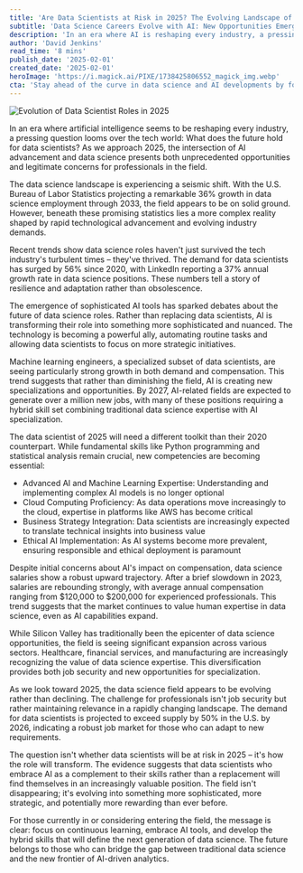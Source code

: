```yaml
---
title: 'Are Data Scientists at Risk in 2025? The Evolving Landscape of Data Science Careers'
subtitle: 'Data Science Careers Evolve with AI: New Opportunities Emerge'
description: 'In an era where AI is reshaping every industry, a pressing question looms: What does the future hold for data scientists? Discover how data science careers are changing with AI advancements and explore emerging opportunities.'
author: 'David Jenkins'
read_time: '8 mins'
publish_date: '2025-02-01'
created_date: '2025-02-01'
heroImage: 'https://i.magick.ai/PIXE/1738425806552_magick_img.webp'
cta: 'Stay ahead of the curve in data science and AI developments by following us on LinkedIn. Join our community of forward-thinking professionals and get exclusive insights into the future of tech: [Magick AI](https://www.linkedin.com/company/magick-ai).'
---
```


![Evolution of Data Scientist Roles in 2025](https://i.magick.ai/PIXE/1738425806555_magick_img.webp)

In an era where artificial intelligence seems to be reshaping every industry, a pressing question looms over the tech world: What does the future hold for data scientists? As we approach 2025, the intersection of AI advancement and data science presents both unprecedented opportunities and legitimate concerns for professionals in the field.

The data science landscape is experiencing a seismic shift. With the U.S. Bureau of Labor Statistics projecting a remarkable 36% growth in data science employment through 2033, the field appears to be on solid ground. However, beneath these promising statistics lies a more complex reality shaped by rapid technological advancement and evolving industry demands.

Recent trends show data science roles haven't just survived the tech industry's turbulent times – they've thrived. The demand for data scientists has surged by 56% since 2020, with LinkedIn reporting a 37% annual growth rate in data science positions. These numbers tell a story of resilience and adaptation rather than obsolescence.

The emergence of sophisticated AI tools has sparked debates about the future of data science roles. Rather than replacing data scientists, AI is transforming their role into something more sophisticated and nuanced. The technology is becoming a powerful ally, automating routine tasks and allowing data scientists to focus on more strategic initiatives.

Machine learning engineers, a specialized subset of data scientists, are seeing particularly strong growth in both demand and compensation. This trend suggests that rather than diminishing the field, AI is creating new specializations and opportunities. By 2027, AI-related fields are expected to generate over a million new jobs, with many of these positions requiring a hybrid skill set combining traditional data science expertise with AI specialization.

The data scientist of 2025 will need a different toolkit than their 2020 counterpart. While fundamental skills like Python programming and statistical analysis remain crucial, new competencies are becoming essential:

- Advanced AI and Machine Learning Expertise: Understanding and implementing complex AI models is no longer optional
- Cloud Computing Proficiency: As data operations move increasingly to the cloud, expertise in platforms like AWS has become critical
- Business Strategy Integration: Data scientists are increasingly expected to translate technical insights into business value
- Ethical AI Implementation: As AI systems become more prevalent, ensuring responsible and ethical deployment is paramount

Despite initial concerns about AI's impact on compensation, data science salaries show a robust upward trajectory. After a brief slowdown in 2023, salaries are rebounding strongly, with average annual compensation ranging from $120,000 to $200,000 for experienced professionals. This trend suggests that the market continues to value human expertise in data science, even as AI capabilities expand.

While Silicon Valley has traditionally been the epicenter of data science opportunities, the field is seeing significant expansion across various sectors. Healthcare, financial services, and manufacturing are increasingly recognizing the value of data science expertise. This diversification provides both job security and new opportunities for specialization.

As we look toward 2025, the data science field appears to be evolving rather than declining. The challenge for professionals isn't job security but rather maintaining relevance in a rapidly changing landscape. The demand for data scientists is projected to exceed supply by 50% in the U.S. by 2026, indicating a robust job market for those who can adapt to new requirements.

The question isn't whether data scientists will be at risk in 2025 – it's how the role will transform. The evidence suggests that data scientists who embrace AI as a complement to their skills rather than a replacement will find themselves in an increasingly valuable position. The field isn't disappearing; it's evolving into something more sophisticated, more strategic, and potentially more rewarding than ever before.

For those currently in or considering entering the field, the message is clear: focus on continuous learning, embrace AI tools, and develop the hybrid skills that will define the next generation of data science. The future belongs to those who can bridge the gap between traditional data science and the new frontier of AI-driven analytics.
